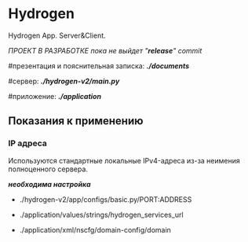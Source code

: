 # Hydrogen
Hydrogen App. Server&amp;Client.


*ПРОЕКТ В РАЗРАБОТКЕ*
*пока не выйдет "***release***" commit*


#презентация и пояснительная записка:
***./documents***


#сервер: 
***./hydrogen-v2/main.py***


#приложение:
***./application***


## Показания к применению

### IP адреса
Используются стандартные локальные IPv4-адреса из-за неимения полноценного сервера.

***необходима настройка***

* ./hydrogen-v2/app/configs/basic.py/PORT:ADDRESS

* ./application/values/strings/hydrogen_services_url

* ./application/xml/nscfg/domain-config/domain 